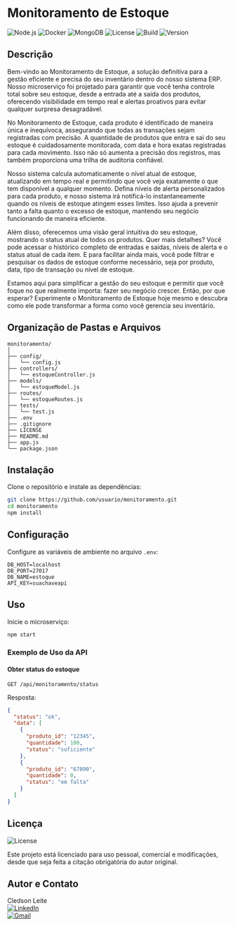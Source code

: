 # Monitoramento de Estoque

![Node.js](https://img.shields.io/badge/node.js-v14.17.0-brightgreen)
![Docker](https://img.shields.io/badge/docker-v20.10.7-blue)
![MongoDB](https://img.shields.io/badge/mongodb-v4.4.6-green)
![License](https://img.shields.io/badge/license-CC--BY--NC--SA--4.0-lightgrey)
![Build](https://img.shields.io/badge/build-passing-brightgreen)
![Version](https://img.shields.io/badge/version-1.0.0-blue)

## Descrição

Bem-vindo ao Monitoramento de Estoque, a solução definitiva para a gestão eficiente e precisa do seu inventário dentro do nosso sistema ERP. Nosso microserviço foi projetado para garantir que você tenha controle total sobre seu estoque, desde a entrada até a saída dos produtos, oferecendo visibilidade em tempo real e alertas proativos para evitar qualquer surpresa desagradável.

No Monitoramento de Estoque, cada produto é identificado de maneira única e inequívoca, assegurando que todas as transações sejam registradas com precisão. A quantidade de produtos que entra e sai do seu estoque é cuidadosamente monitorada, com data e hora exatas registradas para cada movimento. Isso não só aumenta a precisão dos registros, mas também proporciona uma trilha de auditoria confiável.

Nosso sistema calcula automaticamente o nível atual de estoque, atualizando em tempo real e permitindo que você veja exatamente o que tem disponível a qualquer momento. Defina níveis de alerta personalizados para cada produto, e nosso sistema irá notificá-lo instantaneamente quando os níveis de estoque atingem esses limites. Isso ajuda a prevenir tanto a falta quanto o excesso de estoque, mantendo seu negócio funcionando de maneira eficiente.

Além disso, oferecemos uma visão geral intuitiva do seu estoque, mostrando o status atual de todos os produtos. Quer mais detalhes? Você pode acessar o histórico completo de entradas e saídas, níveis de alerta e o status atual de cada item. E para facilitar ainda mais, você pode filtrar e pesquisar os dados de estoque conforme necessário, seja por produto, data, tipo de transação ou nível de estoque.

Estamos aqui para simplificar a gestão do seu estoque e permitir que você foque no que realmente importa: fazer seu negócio crescer. Então, por que esperar? Experimente o Monitoramento de Estoque hoje mesmo e descubra como ele pode transformar a forma como você gerencia seu inventário.


## Organização de Pastas e Arquivos

```
monitoramento/
│
├── config/
│   └── config.js
├── controllers/
│   └── estoqueController.js
├── models/
│   └── estoqueModel.js
├── routes/
│   └── estoqueRoutes.js
├── tests/
│   └── test.js
├── .env
├── .gitignore
├── LICENSE
├── README.md
├── app.js
└── package.json
```

## Instalação

Clone o repositório e instale as dependências:

```bash
git clone https://github.com/usuario/monitoramento.git
cd monitoramento
npm install
```

## Configuração

Configure as variáveis de ambiente no arquivo `.env`:

```env
DB_HOST=localhost
DB_PORT=27017
DB_NAME=estoque
API_KEY=suachaveapi
```

## Uso

Inicie o microserviço:

```bash
npm start
```

### Exemplo de Uso da API

#### Obter status do estoque

```http
GET /api/monitoramento/status
```

Resposta:

```json
{
  "status": "ok",
  "data": [
    {
      "produto_id": "12345",
      "quantidade": 100,
      "status": "suficiente"
    },
    {
      "produto_id": "67890",
      "quantidade": 0,
      "status": "em falta"
    }
  ]
}
```

## Licença

![License](https://img.shields.io/badge/license-CC--BY--NC--SA--4.0-lightgrey)

Este projeto está licenciado para uso pessoal, comercial e modificações, desde que seja feita a citação obrigatória do autor original.

## Autor e Contato

Cledson Leite  
[![LinkedIn](https://img.shields.io/badge/LinkedIn-Cledson%20Leite-blue)](https://www.linkedin.com/in/cledson-leite/)  
[![Gmail](https://img.shields.io/badge/Gmail-csbetsonline%40gmail.com-red)](mailto:csbetsonline@gmail.com)
